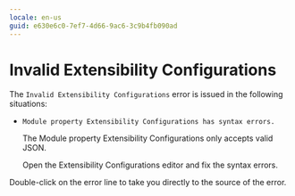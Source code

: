 ```yaml
---
locale: en-us
guid: e630e6c0-7ef7-4d66-9ac6-3c9b4fb090ad
---
```


# Invalid Extensibility Configurations

The `Invalid Extensibility Configurations` error is issued in the following situations:

* `Module property Extensibility Configurations has syntax errors.`

    The Module property Extensibility Configurations only accepts valid JSON.

    Open the Extensibility Configurations editor and fix the syntax errors.

Double-click on the error line to take you directly to the source of the error.
